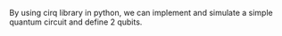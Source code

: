 By using cirq library in python, we can implement and simulate a simple quantum circuit and define 2 qubits.
